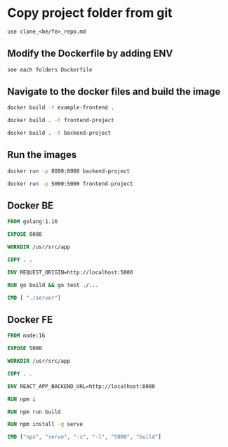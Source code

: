 # Copy project folder from git #

```txt
use clone_<be/fe>_repo.md
```

## Modify the Dockerfile by adding ENV ##

```txt
see each folders Dockerfile
```

## Navigate to the docker files and build the image ##

```bash
docker build -t example-frontend .
```

```bash
docker build . -t frontend-project
```

```bash
docker build . -t backend-project
```

## Run the images ##

```bash
docker run -p 8080:8080 backend-project
```

```bash
docker run -p 5000:5000 frontend-project
```

## Docker BE ##

```dockerfile
FROM golang:1.16

EXPOSE 8080

WORKDIR /usr/src/app

COPY . .

ENV REQUEST_ORIGIN=http://localhost:5000

RUN go build && go test ./...

CMD [ "./server"]
```

## Docker FE ##

```dockerfile
FROM node:16

EXPOSE 5000

WORKDIR /usr/src/app

COPY . .

ENV REACT_APP_BACKEND_URL=http://localhost:8080

RUN npm i

RUN npm run build

RUN npm install -g serve

CMD ["npx", "serve", "-s", "-l", "5000", "build"]

```
